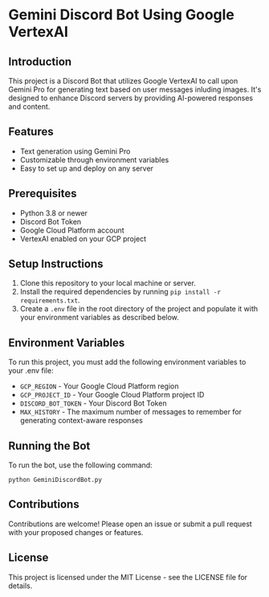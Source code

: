 
# Gemini Discord Bot Using Google VertexAI

## Introduction
This project is a Discord Bot that utilizes Google VertexAI to call upon Gemini Pro for generating text based on user messages inluding images. It's designed to enhance Discord servers by providing AI-powered responses and content.

## Features
- Text generation using Gemini Pro
- Customizable through environment variables
- Easy to set up and deploy on any server

## Prerequisites
- Python 3.8 or newer
- Discord Bot Token
- Google Cloud Platform account
- VertexAI enabled on your GCP project

## Setup Instructions
1. Clone this repository to your local machine or server.
2. Install the required dependencies by running `pip install -r requirements.txt`.
3. Create a `.env` file in the root directory of the project and populate it with your environment variables as described below.

## Environment Variables
To run this project, you must add the following environment variables to your .env file:

- `GCP_REGION` - Your Google Cloud Platform region
- `GCP_PROJECT_ID` - Your Google Cloud Platform project ID
- `DISCORD_BOT_TOKEN` - Your Discord Bot Token
- `MAX_HISTORY` - The maximum number of messages to remember for generating context-aware responses

## Running the Bot
To run the bot, use the following command:
```
python GeminiDiscordBot.py
```

## Contributions
Contributions are welcome! Please open an issue or submit a pull request with your proposed changes or features.

## License
This project is licensed under the MIT License - see the LICENSE file for details.
